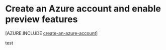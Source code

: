 <properties
    pageTitle="Azure Node.js Dev Center - Tutorials - Create an Account"
    description="Azure Node.js Dev Center - Tutorials - Create an Azure Account"
    services=""
    documentationCenter="nodejs"
    authors="cephalin"
    manager="wpickett"
    editor="jimbe"/>

<tags
    ms.service="multiple"
    ms.workload="multiple"
    ms.tgt_pltfrm="na"
    ms.devlang="nodejs"
    ms.topic="article"
    ms.date="06/03/2015"
    ms.author="cephalin"/>

# Create an Azure account and enable preview features

[AZURE.INCLUDE [create-an-azure-account](../includes/create-an-azure-account.md)]

test
